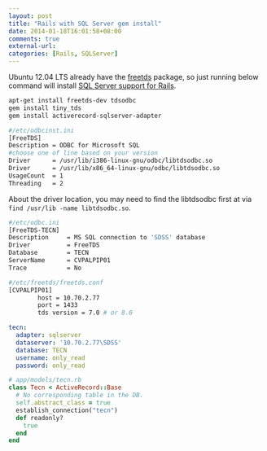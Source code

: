 ```yaml
---
layout: post
title: "Rails with SQL Server gem install"
date: 2014-01-18T16:01:58+08:00
comments: true
external-url:
categories: [Rails, SQLServer]
---
```


Ubuntu 12.04 LTS already have the [freetds](https://launchpad.net/ubuntu/precise/+source/freetds) package, so just running below command will install [SQL Server support for Rails](https://github.com/rails-sqlserver/activerecord-sqlserver-adapter/wiki/Using-TinyTDS).

```bash install tiny_tds
apt-get install freetds-dev tdsodbc
gem install tiny_tds
gem install activerecord-sqlserver-adapter
```

```bash add below line to odbcinst.ini
#/etc/odbcinst.ini
[FreeTDS]
Description = ODBC for Microsoft SQL
#choose one of line based on your version
Driver      = /usr/lib/i386-linux-gnu/odbc/libtdsodbc.so
Driver      = /usr/lib/x86_64-linux-gnu/odbc/libtdsodbc.so
UsageCount  = 1
Threading   = 2
```

About the driver location, you may need to find the libtdsodbc first at via `find /usr/lib -name libtdsodbc.so`.

```bash add below line to odbc.ini
#/etc/odbc.ini
[FreeTDS-TECN]
Description     = MS SQL connection to 'SDSS' database
Driver          = FreeTDS
Database        = TECN
ServerName      = CVPALPIP01
Trace           = No
```

```bash add below line to freetds.conf
#/etc/freetds/freetds.conf
[CVPALPIP01]
        host = 10.70.2.77
        port = 1433
        tds version = 7.0 # or 8.0
```

```yml add below line to database.yml
tecn:
  adapter: sqlserver
  dataserver: '10.70.2.77\SDSS'
  database: TECN
  username: only_read
  password: only_read
```

```rb and using it in model
# app/models/tecn.rb
class Tecn < ActiveRecord::Base
  # No corresponding table in the DB.
  self.abstract_class = true
  establish_connection("tecn")
  def readonly?
  	true
  end
end
```